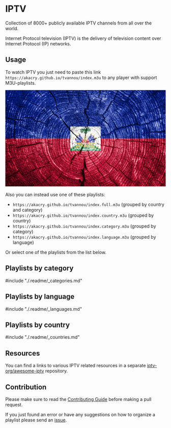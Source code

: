# IPTV

Collection of 8000+ publicly available IPTV channels from all over the world. 

Internet Protocol television (IPTV) is the delivery of television content over Internet Protocol (IP) networks. 

## Usage

To watch IPTV you just need to paste this link `https://akacry.github.io/tvannou/index.m3u` to any player with support M3U-playlists.

![VLC Network Panel](preview.png)

Also you can instead use one of these playlists:

- `https://akacry.github.io/tvannou/index.full.m3u` (grouped by country and category)
- `https://akacry.github.io/tvannou/index.country.m3u` (grouped by country)
- `https://akacry.github.io/tvannou/index.category.m3u` (grouped by category)
- `https://akacry.github.io/tvannou/index.language.m3u` (grouped by language)

Or select one of the playlists from the list below.

## Playlists by category

#include "./.readme/_categories.md"

## Playlists by language

#include "./.readme/_languages.md"

## Playlists by country

#include "./.readme/_countries.md"

## Resources

You can find a links to various IPTV related resources in a separate [iptv-org/awesome-iptv](https://github.com/iptv-org/awesome-iptv) repository.

## Contribution

Please make sure to read the [Contributing Guide](.github/CONTRIBUTING.md) before making a pull request.

If you just found an error or have any suggestions on how to organize a playlist please send an [issue](https://github.com/iptv-org/iptv/issues).
